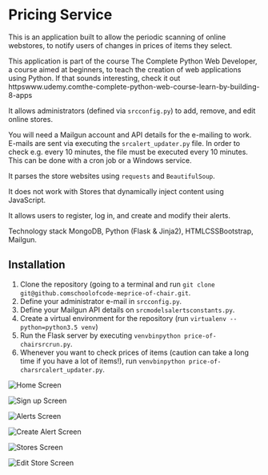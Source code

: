 # Pricing Service

This is an application built to allow the periodic scanning of online webstores, to notify users of changes in prices of items they select.

This application is part of the course The Complete Python Web Developer, a course aimed at beginners, to teach the creation of web applications using Python. If that sounds interesting, check it out httpswww.udemy.comthe-complete-python-web-course-learn-by-building-8-apps

It allows administrators (defined via `srcconfig.py`) to add, remove, and edit online stores.

You will need a Mailgun account and API details for the e-mailing to work.
E-mails are sent via executing the `srcalert_updater.py` file. In order to check e.g. every 10 minutes, the file must be executed every 10 minutes. This can be done with a cron job or a Windows service.

It parses the store websites using `requests` and `BeautifulSoup`.

It does not work with Stores that dynamically inject content using JavaScript.

It allows users to register, log in, and create and modify their alerts.

Technology stack MongoDB, Python (Flask & Jinja2), HTMLCSSBootstrap, Mailgun.

## Installation

1. Clone the repository (going to a terminal and run `git clone git@github.comschoolofcode-meprice-of-chair.git`.
2. Define your administrator e-mail in `srcconfig.py`.
3. Define your Mailgun API details on `srcmodelsalertsconstants.py`.
4. Create a virtual environment for the repository (run `virtualenv --python=python3.5 venv`)
5. Run the Flask server by executing `venvbinpython price-of-chairsrcrun.py`.
6. Whenever you want to check prices of items (caution can take a long time if you have a lot of items!), run `venvbinpython price-of-charsrcalert_updater.py`.

![Home Screen](readme-fileshome.png)

![Sign up Screen](readme-filessignup.png)

![Alerts Screen](readme-filesalerts.png)

![Create Alert Screen](readme-filescreate_alert.png)

![Stores Screen](readme-filesstores.png)

![Edit Store Screen](readme-filesedit_store.png)